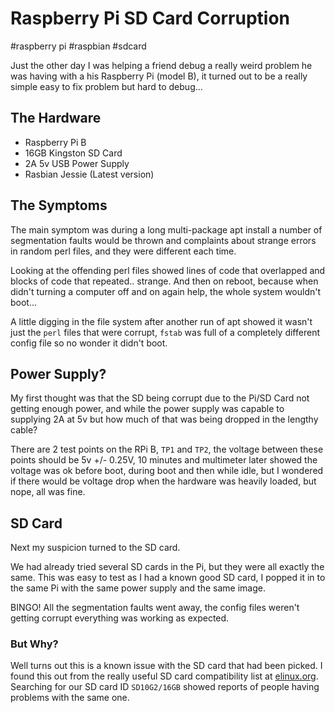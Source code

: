 # Raspberry Pi SD Card Corruption

#raspberry pi
#raspbian
#sdcard

Just the other day I was helping a friend debug a really weird problem he was having with a his Raspberry Pi (model B), it turned out to be a really simple easy to fix problem but hard to debug... 

## The Hardware

* Raspberry Pi B
* 16GB Kingston SD Card
* 2A 5v USB Power Supply
* Rasbian Jessie (Latest version)

## The Symptoms

The main symptom was during a long multi-package apt install a number of segmentation faults would be thrown and complaints about strange errors in random perl files, and they were different each time.

Looking at the offending perl files showed lines of code that overlapped and blocks of code that repeated.. strange. And then on reboot, because when didn't turning a computer off and on again help, the whole system wouldn't boot...

A little digging in the file system after another run of apt showed it wasn't just the `perl` files that were corrupt, `fstab` was full of a completely different config file so no wonder it didn't boot.


## Power Supply?

My first thought was that the SD being corrupt due to the Pi/SD Card not getting enough power, and while the power supply was capable to supplying 2A at 5v but how much of that was being dropped in the lengthy cable?

There are 2 test points on the RPi B, `TP1` and `TP2`, the voltage between these points should be 5v +/- 0.25V, 10 minutes and multimeter later showed the voltage was ok before boot, during boot and then while idle, but I wondered if there would be voltage drop when the hardware was heavily loaded, but nope, all was fine.


## SD Card

Next my suspicion turned to the SD card.

We had already tried several SD cards in the Pi, but they were all exactly the same. This was easy to test as I had a known good SD card, I popped it in to the same Pi with the same power supply and the same image.

BINGO! All the segmentation faults went away, the config files weren't getting corrupt everything was working as expected.

### But Why?

Well turns out this is a known issue with the SD card that had been picked. I found this out from the really useful SD card compatibility list at [elinux.org](http://elinux.org/RPi_SD_cards). Searching for our SD card ID `SD10G2/16GB` showed reports of people having problems with the same one.


